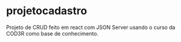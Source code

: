 # projetocadastro
Projeto de CRUD feito em react com JSON Server usando o curso da COD3R como base de conhecimento.


